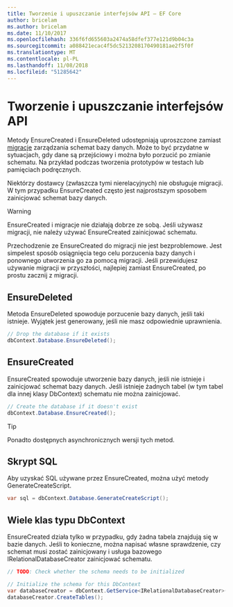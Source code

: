 ```yaml
---
title: Tworzenie i upuszczanie interfejsów API — EF Core
author: bricelam
ms.author: bricelam
ms.date: 11/10/2017
ms.openlocfilehash: 336f6fd655603a2474a58dfef377e121d9b04c3a
ms.sourcegitcommit: a088421ecac4f5dc5213208170490181ae2f5f0f
ms.translationtype: MT
ms.contentlocale: pl-PL
ms.lasthandoff: 11/08/2018
ms.locfileid: "51285642"
---
```

# <a name="create-and-drop-apis"></a>Tworzenie i upuszczanie interfejsów API

Metody EnsureCreated i EnsureDeleted udostępniają uproszczone zamiast [migracje](migrations/index.md) zarządzania schemat bazy danych. Może to być przydatne w sytuacjach, gdy dane są przejściowy i można było porzucić po zmianie schematu. Na przykład podczas tworzenia prototypów w testach lub pamięciach podręcznych.

Niektórzy dostawcy (zwłaszcza tymi nierelacyjnych) nie obsługuje migracji. W tym przypadku EnsureCreated często jest najprostszym sposobem zainicjować schemat bazy danych.

> [!WARNING]
> EnsureCreated i migracje nie działają dobrze ze sobą. Jeśli używasz migracji, nie należy używać EnsureCreated zainicjować schematu.

Przechodzenie ze EnsureCreated do migracji nie jest bezproblemowe. Jest simpelest sposób osiągnięcia tego celu porzucenia bazy danych i ponownego utworzenia go za pomocą migracji. Jeśli przewidujesz używanie migracji w przyszłości, najlepiej zamiast EnsureCreated, po prostu zacznij z migracji.

## <a name="ensuredeleted"></a>EnsureDeleted

Metoda EnsureDeleted spowoduje porzucenie bazy danych, jeśli taki istnieje. Wyjątek jest generowany, jeśli nie masz odpowiednie uprawnienia.

``` csharp
// Drop the database if it exists
dbContext.Database.EnsureDeleted();
```

## <a name="ensurecreated"></a>EnsureCreated

EnsureCreated spowoduje utworzenie bazy danych, jeśli nie istnieje i zainicjować schemat bazy danych. Jeśli istnieje żadnych tabel (w tym tabel dla innej klasy DbContext) schematu nie można zainicjować.

``` csharp
// Create the database if it doesn't exist
dbContext.Database.EnsureCreated();
```

> [!TIP]
> Ponadto dostępnych asynchronicznych wersji tych metod.

## <a name="sql-script"></a>Skrypt SQL

Aby uzyskać SQL używane przez EnsureCreated, można użyć metody GenerateCreateScript.

``` csharp
var sql = dbContext.Database.GenerateCreateScript();
```

## <a name="multiple-dbcontext-classes"></a>Wiele klas typu DbContext

EnsureCreated działa tylko w przypadku, gdy żadna tabela znajdują się w bazie danych. Jeśli to konieczne, można napisać własne sprawdzenie, czy schemat musi zostać zainicjowany i usługa bazowego IRelationalDatabaseCreator zainicjować schematu.

``` csharp
// TODO: Check whether the schema needs to be initialized

// Initialize the schema for this DbContext
var databaseCreator = dbContext.GetService<IRelationalDatabaseCreator>();
databaseCreator.CreateTables();
```
